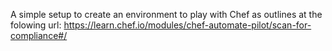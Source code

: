 A simple setup to create an environment to play with Chef as outlines at the folowing url: https://learn.chef.io/modules/chef-automate-pilot/scan-for-compliance#/
